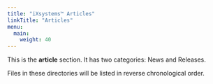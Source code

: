 ```yaml
---
title: "iXsystems™ Articles"
linkTitle: "Articles"
menu:
  main:
    weight: 40
---
```



This is the **article** section. It has two categories: News and Releases.

Files in these directories will be listed in reverse chronological order.

